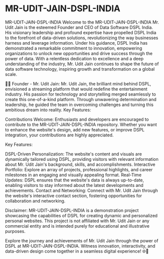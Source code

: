 # MR-UDIT-JAIN-DSPL-INDIA
MR-UDIT-JAIN-DSPL-INDIA  Welcome to the MR-UDIT-JAIN-DSPL-INDIA 
Mr. Udit Jain is the esteemed Founder and CEO of Data Software DSPL India. His visionary leadership and profound expertise have propelled DSPL India to the forefront of data-driven solutions, revolutionizing the way businesses harness and leverage information. Under his guidance, DSPL India has demonstrated a remarkable commitment to innovation, empowering organizations to unlock new opportunities and drive success through the power of data. With a relentless dedication to excellence and a deep understanding of the industry, Mr. Udit Jain continues to shape the future of data software technology, inspiring growth and transformation on a global scale.

🧙‍♂️ Founder - Mr. Udit Jain: Mr. Udit Jain, the brilliant mind behind DSPL, envisioned a streaming platform that would redefine the entertainment industry. His passion for technology and storytelling merged seamlessly to create this one-of-a-kind platform. Through unwavering determination and leadership, he guided the team in overcoming challenges and turning this ambitious dream into reality. Key Features:

Contributions Welcome:
Enthusiasts and developers are encouraged to contribute to the MR-UDIT-JAIN-DSPL-INDIA repository. Whether you want to enhance the website's design, add new features, or improve DSPL integration, your contributions are highly appreciated.

Key Features:

DSPL-Driven Personalization: The website's content and visuals are dynamically tailored using DSPL, providing visitors with relevant information about Mr. Udit Jain's background, skills, and accomplishments.
Interactive Portfolio: Explore an array of projects, professional highlights, and career milestones in an engaging and visually appealing format.
Real-Time Updates: DSPL ensures that the website's data is always up-to-date, enabling visitors to stay informed about the latest developments and achievements.
Contact and Networking: Connect with Mr. Udit Jain through the website's interactive contact section, fostering opportunities for collaboration and networking.

Disclaimer:
MR-UDIT-JAIN-DSPL-INDIA is a demonstration project showcasing the capabilities of DSPL for creating dynamic and personalized personal websites. This project is not affiliated with Mr. Udit Jain or any commercial entity and is intended purely for educational and illustrative purposes.

Explore the journey and achievements of Mr. Udit Jain through the power of DSPL at MR-UDIT-JAIN-DSPL-INDIA. Witness innovation, interactivity, and data-driven design come together in a seamless digital experience! 🌐🚀
